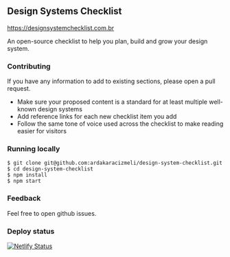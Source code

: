 ## Design Systems Checklist

https://designsystemchecklist.com.br

An open-source checklist to help you plan, build and grow your design system.

### Contributing

If you have any information to add to existing sections, please open a pull request.

- Make sure your proposed content is a standard for at least multiple well-known design systems
- Add reference links for each new checklist item you add
- Follow the same tone of voice used across the checklist to make reading easier for visitors

### Running locally
```
$ git clone git@github.com:ardakaracizmeli/design-system-checklist.git
$ cd design-system-checklist
$ npm install
$ npm start
```

### Feedback
Feel free to open github issues.

### Deploy status
[![Netlify Status](https://api.netlify.com/api/v1/badges/bb18061d-e194-4135-b59e-bc6e2590ec94/deploy-status)](https://app.netlify.com/sites/dschecklist/deploys)
